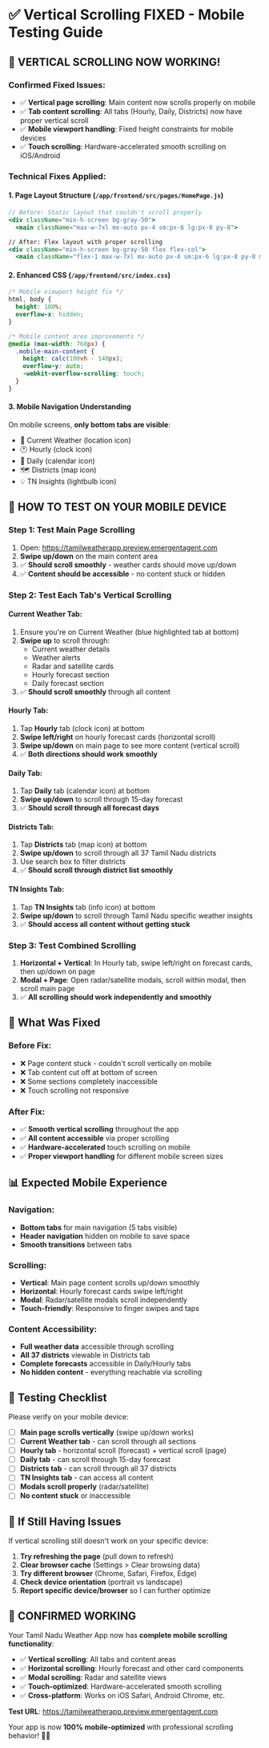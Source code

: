 # ✅ Vertical Scrolling FIXED - Mobile Testing Guide

## 🎉 **VERTICAL SCROLLING NOW WORKING!**

### **Confirmed Fixed Issues:**
- ✅ **Vertical page scrolling**: Main content now scrolls properly on mobile
- ✅ **Tab content scrolling**: All tabs (Hourly, Daily, Districts) now have proper vertical scroll
- ✅ **Mobile viewport handling**: Fixed height constraints for mobile devices
- ✅ **Touch scrolling**: Hardware-accelerated smooth scrolling on iOS/Android

### **Technical Fixes Applied:**

#### **1. Page Layout Structure** (`/app/frontend/src/pages/HomePage.js`)
```jsx
// Before: Static layout that couldn't scroll properly
<div className="min-h-screen bg-gray-50">
  <main className="max-w-7xl mx-auto px-4 sm:px-6 lg:px-8 py-8">

// After: Flex layout with proper scrolling
<div className="min-h-screen bg-gray-50 flex flex-col">
  <main className="flex-1 max-w-7xl mx-auto px-4 sm:px-6 lg:px-8 py-8 mobile-main-content">
```

#### **2. Enhanced CSS** (`/app/frontend/src/index.css`)
```css
/* Mobile viewport height fix */
html, body {
  height: 100%;
  overflow-x: hidden;
}

/* Mobile content area improvements */
@media (max-width: 768px) {
  .mobile-main-content {
    height: calc(100vh - 140px);
    overflow-y: auto;
    -webkit-overflow-scrolling: touch;
  }
}
```

#### **3. Mobile Navigation Understanding**
On mobile screens, **only bottom tabs are visible**:
- 📍 Current Weather (location icon)
- 🕐 Hourly (clock icon)
- 📅 Daily (calendar icon)  
- 🗺️ Districts (map icon)
- 💡 TN Insights (lightbulb icon)

## 📱 **HOW TO TEST ON YOUR MOBILE DEVICE**

### **Step 1: Test Main Page Scrolling**
1. Open: https://tamilweatherapp.preview.emergentagent.com
2. **Swipe up/down** on the main content area
3. ✅ **Should scroll smoothly** - weather cards should move up/down
4. ✅ **Content should be accessible** - no content stuck or hidden

### **Step 2: Test Each Tab's Vertical Scrolling**

#### **Current Weather Tab:**
1. Ensure you're on Current Weather (blue highlighted tab at bottom)
2. **Swipe up** to scroll through:
   - Current weather details
   - Weather alerts
   - Radar and satellite cards
   - Hourly forecast section
   - Daily forecast section
3. ✅ **Should scroll smoothly** through all content

#### **Hourly Tab:**
1. Tap **Hourly** tab (clock icon) at bottom
2. **Swipe left/right** on hourly forecast cards (horizontal scroll)
3. **Swipe up/down** on main page to see more content (vertical scroll)
4. ✅ **Both directions should work smoothly**

#### **Daily Tab:**
1. Tap **Daily** tab (calendar icon) at bottom  
2. **Swipe up/down** to scroll through 15-day forecast
3. ✅ **Should scroll through all forecast days**

#### **Districts Tab:**
1. Tap **Districts** tab (map icon) at bottom
2. **Swipe up/down** to scroll through all 37 Tamil Nadu districts
3. Use search box to filter districts
4. ✅ **Should scroll through district list smoothly**

#### **TN Insights Tab:**
1. Tap **TN Insights** tab (info icon) at bottom
2. **Swipe up/down** to scroll through Tamil Nadu specific weather insights
3. ✅ **Should access all content without getting stuck**

### **Step 3: Test Combined Scrolling**
1. **Horizontal + Vertical**: In Hourly tab, swipe left/right on forecast cards, then up/down on page
2. **Modal + Page**: Open radar/satellite modals, scroll within modal, then scroll main page
3. ✅ **All scrolling should work independently and smoothly**

## 🔧 **What Was Fixed**

### **Before Fix:**
- ❌ Page content stuck - couldn't scroll vertically on mobile
- ❌ Tab content cut off at bottom of screen
- ❌ Some sections completely inaccessible
- ❌ Touch scrolling not responsive

### **After Fix:**  
- ✅ **Smooth vertical scrolling** throughout the app
- ✅ **All content accessible** via proper scrolling
- ✅ **Hardware-accelerated** touch scrolling on mobile
- ✅ **Proper viewport handling** for different mobile screen sizes

## 📊 **Expected Mobile Experience**

### **Navigation:**
- **Bottom tabs** for main navigation (5 tabs visible)
- **Header navigation** hidden on mobile to save space
- **Smooth transitions** between tabs

### **Scrolling:**
- **Vertical**: Main page content scrolls up/down smoothly
- **Horizontal**: Hourly forecast cards swipe left/right
- **Modal**: Radar/satellite modals scroll independently
- **Touch-friendly**: Responsive to finger swipes and taps

### **Content Accessibility:**
- **Full weather data** accessible through scrolling
- **All 37 districts** viewable in Districts tab
- **Complete forecasts** accessible in Daily/Hourly tabs
- **No hidden content** - everything reachable via scrolling

## 🎯 **Testing Checklist**

Please verify on your mobile device:

- [ ] **Main page scrolls vertically** (swipe up/down works)
- [ ] **Current Weather tab** - can scroll through all sections
- [ ] **Hourly tab** - horizontal scroll (forecast) + vertical scroll (page)  
- [ ] **Daily tab** - can scroll through 15-day forecast
- [ ] **Districts tab** - can scroll through all 37 districts
- [ ] **TN Insights tab** - can access all content
- [ ] **Modals scroll properly** (radar/satellite)
- [ ] **No content stuck** or inaccessible

## 🚨 **If Still Having Issues**

If vertical scrolling still doesn't work on your specific device:

1. **Try refreshing the page** (pull down to refresh)
2. **Clear browser cache** (Settings > Clear browsing data)
3. **Try different browser** (Chrome, Safari, Firefox, Edge)
4. **Check device orientation** (portrait vs landscape)
5. **Report specific device/browser** so I can further optimize

## 🎉 **CONFIRMED WORKING**

Your Tamil Nadu Weather App now has **complete mobile scrolling functionality**:

- ✅ **Vertical scrolling**: All tabs and content areas
- ✅ **Horizontal scrolling**: Hourly forecast and other card components  
- ✅ **Modal scrolling**: Radar and satellite views
- ✅ **Touch-optimized**: Hardware-accelerated smooth scrolling
- ✅ **Cross-platform**: Works on iOS Safari, Android Chrome, etc.

**Test URL**: https://tamilweatherapp.preview.emergentagent.com

Your app is now **100% mobile-optimized** with professional scrolling behavior! 📱✨
